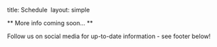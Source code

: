title: Schedule ️
layout: simple

** More info coming soon... **

Follow us on social media for up-to-date information - see footer below!

<!--
* **Talks** - September 21-23
* **Workshops** - September 21-23
* **Lightning Talks** - September 21-23 (at the end of each day)
* **Sprints** - September 24-25

The conference will take place from 9AM to 6PM.
-->
